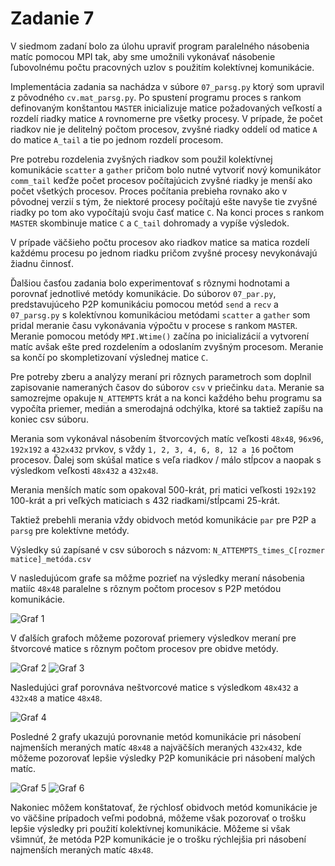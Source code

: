 # Zadanie 7

V siedmom zadaní bolo za úlohu upraviť program paralelného násobenia matíc pomocou MPI tak, aby sme umožnili vykonávať násobenie ľubovolnému počtu pracovných uzlov s použitím kolektívnej komunikácie.

Implementácia zadania sa nachádza v súbore `07_parsg.py` ktorý som upravil z pôvodného `cv.mat_parsg.py`. Po spustení programu proces s rankom definovaným konštantou `MASTER` inicializuje matice požadovaných veľkostí a rozdelí riadky matice `A` rovnomerne pre všetky procesy. V prípade, že počet riadkov nie je delitelný počtom procesov, zvyšné riadky oddelí od matice `A` do matice `A_tail` a tie po jednom rozdelí procesom.

Pre potrebu rozdelenia zvyšných riadkov som použil kolektívnej komunikácie `scatter` a `gather` pričom bolo nutné vytvoriť nový komunikátor `comm_tail` keďže počet procesov počítajúcich zvyšné riadky je menší ako počet všetkých procesov. Proces počítania prebieha rovnako ako v pôvodnej verzií s tým, že niektoré procesy počítajú ešte navyše tie zvyšné riadky po tom ako vypočítajú svoju časť matice `C`. Na konci proces s rankom `MASTER` skombinuje matice `C` a `C_tail` dohromady a vypíše výsledok.

V prípade väčšieho počtu procesov ako riadkov matice sa matica rozdelí každému procesu po jednom riadku pričom zvyšné procesy nevykonávajú žiadnu činnosť.

Ďalšiou časťou zadania bolo experimentovať s rôznymi hodnotami a porovnať jednotlivé metódy komunikácie. Do súborov `07_par.py`, predstavujúceho P2P komunikáciu pomocou metód `send` a `recv` a `07_parsg.py` s kolektívnou komunikáciou metódami `scatter` a `gather` som pridal meranie času vykonávania výpočtu v procese s rankom `MASTER`. Meranie pomocou metódy `MPI.Wtime()` začína po inicializácií a vytvorení matíc avšak ešte pred rozdelením a odoslaním zvyšným procesom. Meranie sa končí po skompletizovaní výslednej matice `C`.

Pre potreby zberu a analýzy meraní pri rôznych parametroch som doplnil zapisovanie nameraných časov do súborov `csv` v priečinku `data`. Meranie sa samozrejme opakuje `N_ATTEMPTS` krát a na konci každého behu programu sa vypočíta priemer, medián a smerodajná odchýlka, ktoré sa taktiež zapíšu na koniec csv súboru.

Merania som vykonával násobením štvorcových matíc veľkosti `48x48`, `96x96`, `192x192` a `432x432` prvkov, s vždy `1, 2, 3, 4, 6, 8, 12 a 16` počtom procesov. Ďalej som skúšal matice s veľa riadkov / málo stĺpcov a naopak s výsledkom veľkosti `48x432` a `432x48`.

Merania menších matíc som opakoval 500-krát, pri matici veľkosti `192x192` 100-krát a pri veľkých maticiach s 432 riadkami/stĺpcami 25-krát.

Taktiež prebehli merania vždy obidvoch metód komunikácie `par` pre P2P a `parsg` pre kolektívne metódy.

Výsledky sú zapísané v csv súboroch s názvom:
```N_ATTEMPTS_times_C[rozmer matice]_metóda.csv```

V nasledujúcom grafe sa môžme pozrieť na výsledky meraní násobenia matiíc `48x48` paralelne s rôznym počtom procesov s P2P metódou komunikácie.

![Graf 1](https://github.com/BackSpace16/Vizvary-111488-PPDS2024/blob/07/graph/C[48,48]_par.png?raw=true)

V ďalších grafoch môžeme pozorovať priemery výsledkov meraní pre štvorcové matice s rôznym počtom procesov pre obidve metódy.

![Graf 2](https://github.com/BackSpace16/Vizvary-111488-PPDS2024/blob/07/graph/allsquare.png?raw=true)
![Graf 3](https://github.com/BackSpace16/Vizvary-111488-PPDS2024/blob/07/graph/smallsquare.png?raw=true)

Nasledujúci graf porovnáva neštvorcové matice s výsledkom `48x432` a `432x48` a matice `48x48`.

![Graf 4](https://github.com/BackSpace16/Vizvary-111488-PPDS2024/blob/07/graph/notsquare.png?raw=true)

Posledné 2 grafy ukazujú porovnanie metód komunikácie pri násobení najmenších meraných matíc `48x48` a najväčších meraných `432x432`, kde môžeme pozorovať lepšie výsledky P2P komunikácie pri násobení malých matíc.

![Graf 5](https://github.com/BackSpace16/Vizvary-111488-PPDS2024/blob/07/graph/C[48,48].png?raw=true)
![Graf 6](https://github.com/BackSpace16/Vizvary-111488-PPDS2024/blob/07/graph/C[432,432].png?raw=true)

Nakoniec môžem konštatovať, že rýchlosť obidvoch metód komunikácie je vo väčšine prípadoch veľmi podobná, môžeme však pozorovať o trošku lepšie výsledky pri použití kolektívnej komunikácie. Môžeme si však všimnúť, že metóda P2P komunikácie je o trošku rýchlejšia pri násobení najmenších meraných matíc `48x48`.